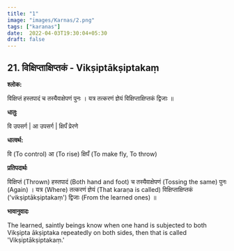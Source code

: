 ```yaml
---
title: "1"
image: "images/Karnas/2.png"
tags: ["karanas"]
date:  2022-04-03T19:30:04+05:30
draft: false
---
```


## 21. विक्षिप्ताक्षिप्तकं - Vikṣiptākṣiptakaṃ

**श्लोक:**


विक्षिप्तं हस्तपादं च तस्यैवाक्षेपणं पुनः । यत्र तत्करणं ज्ञेयं विक्षिप्ताक्षिप्तकं द्विजाः ॥


**धातुः**



वि उपसर्ग​ |
आ उपसर्ग​ |
क्षिपँ प्रेरणे

**धात्वर्थ:**


वि (To control)
आ (To rise)
क्षिपँ (To make fly, To throw)


**प्रतिपदार्थः**


विक्षिप्तं (Thrown) हस्तपादं (Both hand and foot) च तस्यैवाक्षेपणं (Tossing the same) पुनः (Again) । यत्र (Where) तत्करणं ज्ञेयं (That karaṇa is called) विक्षिप्ताक्षिप्तकं ('vikṣiptākṣiptakaṃ') द्विजाः (From the learned ones) ॥


**भावानुवादः**


The learned, saintly beings know when one hand is subjected to both Vikṣipta ākṣiptaka repeatedly on both sides, then that is called 'Vikṣiptākṣiptakaṃ.'
